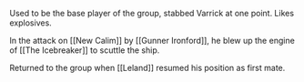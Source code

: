 Used to be the base player of the group, stabbed Varrick at one point. Likes explosives.

In the attack on [[New Calim]] by [[Gunner Ironford]], he blew up the engine of [[The Icebreaker]] to scuttle the ship. 

Returned to the group when [[Leland]] resumed his position as first mate.